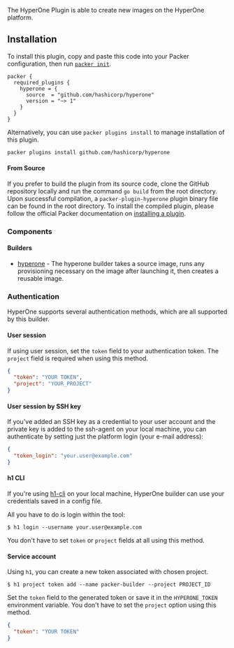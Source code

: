The HyperOne Plugin is able to create new images on the HyperOne platform.

## Installation

To install this plugin, copy and paste this code into your Packer configuration, then run [`packer init`](https://www.packer.io/docs/commands/init).

```hcl
packer {
  required_plugins {
    hyperone = {
      source  = "github.com/hashicorp/hyperone"
      version = "~> 1"
    }
  }
}
```

Alternatively, you can use `packer plugins install` to manage installation of this plugin.

```sh
packer plugins install github.com/hashicorp/hyperone
```

#### From Source

If you prefer to build the plugin from its source code, clone the GitHub
repository locally and run the command `go build` from the root
directory. Upon successful compilation, a `packer-plugin-hyperone` plugin
binary file can be found in the root directory.
To install the compiled plugin, please follow the official Packer documentation
on [installing a plugin](https://www.packer.io/docs/extending/plugins/#installing-plugins).

### Components

#### Builders

- [hyperone](/packer/plugins/builders/hyperone.mdx) - The hyperone builder takes a source image, runs any
provisioning necessary on the image after launching it, then creates a reusable image.

### Authentication

HyperOne supports several authentication methods, which are all supported by
this builder.

#### User session

If using user session, set the `token` field to your authentication token.
The `project` field is required when using this method.

```json
{
  "token": "YOUR TOKEN",
  "project": "YOUR_PROJECT"
}
```

#### User session by SSH key

If you've added an SSH key as a credential to your user account and the
private key is added to the ssh-agent on your local machine, you can
authenticate by setting just the platform login (your e-mail address):

```json
{
  "token_login": "your.user@example.com"
}
```

#### h1 CLI

If you're using [h1-cli](https://github.com/hyperonecom/h1-cli) on your local
machine, HyperOne builder can use your credentials saved in a config file.

All you have to do is login within the tool:

```shell-session
$ h1 login --username your.user@example.com
```

You don't have to set `token` or `project` fields at all using this method.

#### Service account

Using `h1`, you can create a new token associated with chosen project.

```shell-session
$ h1 project token add --name packer-builder --project PROJECT_ID
```

Set the `token` field to the generated token or save it in the `HYPERONE_TOKEN`
environment variable. You don't have to set the `project` option using this
method.

```json
{
  "token": "YOUR TOKEN"
}
```
